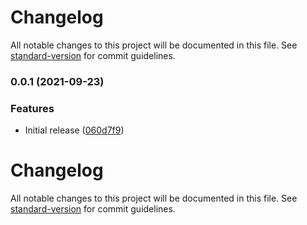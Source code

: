 # Changelog

All notable changes to this project will be documented in this file. See [standard-version](https://github.com/conventional-changelog/standard-version) for commit guidelines.

### 0.0.1 (2021-09-23)


### Features

* Initial release ([060d7f9](https://github.com/fabio7maia/webpack5-remote-types-plugin/commit/060d7f96986ea1d9babd659d3698931172f7a0ba))

# Changelog

All notable changes to this project will be documented in this file. See [standard-version](https://github.com/conventional-changelog/standard-version) for commit guidelines.
